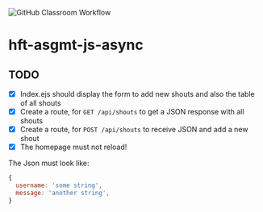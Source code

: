 ![GitHub Classroom Workflow](https://github.com/hft-stuttgart-ipr/hft-asgmt-js-async-funda-yesiltas/workflows/GitHub%20Classroom%20Workflow/badge.svg)


# hft-asgmt-js-async

## TODO
  - [x] Index.ejs should display the form to add new shouts and also the table of all shouts
  - [x] Create a route, for `GET /api/shouts` to get a JSON response with all shouts
  - [x] Create a route, for `POST /api/shouts` to receive JSON and add a new shout
  - [x] The homepage must not reload!

The Json must look like:

```js
{
  username: 'some string',
  message: 'another string',
}
```
